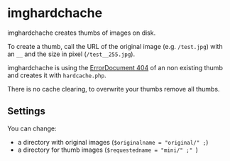 # imghardchache

imghardchache creates thumbs of images on disk.


To create a thumb, call the URL of the original image (e.g. `/test.jpg`) with an `__` and the size in pixel
(`/test__255.jpg`).

imghardchache is using the [ErrorDocument 404](http://httpd.apache.org/docs/2.2/mod/core.html#ErrorDocument) of an non existing thumb and creates it with `hardcache.php`.

There is no cache clearing, to overwrite your thumbs remove all thumbs.

## Settings

You can change:

* a directory with original images (`$originalname = "original/" ;`)
* a directory for thumb images (`$requestedname = "mini/" ;" `)
